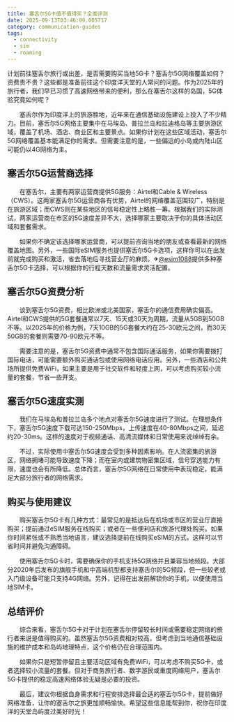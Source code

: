 ```yaml
---
title: 塞舌尔5G卡值不值得买？全面评测
date: 2025-09-13T03:46:09.085717
category: communication-guides
tags:
  - connectivity
  - sim
  - roaming
---
```


计划前往塞舌尔旅行或出差，是否需要购买当地5G卡？塞舌尔5G网络覆盖如何？资费贵不贵？这些都是准备前往这个印度洋天堂的人常问的问题。作为2025年的旅行者，我们早已习惯了高速网络带来的便利，那么在塞舌尔这样的岛国，5G体验究竟如何呢？

　　塞舌尔作为印度洋上的旅游胜地，近年来在通信基础设施建设上投入了不少精力。目前，塞舌尔5G网络主要集中在马埃岛、普拉兰岛和拉迪格岛等主要旅游区域，覆盖了机场、酒店、商业区和主要景点。如果你计划在这些区域活动，塞舌尔5G网络覆盖基本能满足你的需求。但需要注意的是，一些偏远的小岛或内陆山区可能仍以4G网络为主。

## 塞舌尔5G运营商选择

　　在塞舌尔，主要有两家运营商提供5G服务：Airtel和Cable & Wireless（CWS）。这两家塞舌尔5G运营商各有优势，Airtel的网络覆盖范围较广，特别是在旅游区域；而CWS则在某些地区的信号稳定性上略胜一筹。根据我们的实际测试，两家运营商在市区的5G速度差异不大，选择哪家主要取决于你的具体活动区域和套餐需求。

　　如果你不确定该选择哪家运营商，可以提前咨询当地的朋友或查看最新的网络覆盖地图。另外，一些国际eSIM服务也提供塞舌尔5G卡选项，这样你可以在出发前就完成购买和激活，省去落地后寻找营业厅的麻烦。✈[@esim1088](https://t.me/s/esim1088)提供多种塞舌尔5G卡选择，可以根据你的行程天数和流量需求灵活配置。

## 塞舌尔5G资费分析

　　谈到塞舌尔5G资费，相比欧洲或北美国家，塞舌尔的通信费用确实偏高。Airtel和CWS提供的5G套餐通常以7天、15天或30天为周期，流量从5GB到50GB不等。以2025年的价格为例，7天10GB的5G套餐大约在25-30欧元之间，而30天50GB的套餐则需要70-90欧元不等。

　　需要注意的是，塞舌尔5G资费中通常不包含国际通话服务，如果你需要拨打国际电话，可能需要额外购买通话包或使用网络电话应用。另外，一些酒店和公共场所提供免费WiFi，如果主要是用于社交软件和轻度上网，可以考虑购买较小流量的套餐，节省一些开支。

## 塞舌尔5G速度实测

　　我们在马埃岛和普拉兰岛多个地点对塞舌尔5G速度进行了测试。在理想条件下，塞舌尔5G速度下载可达150-250Mbps，上传速度在40-80Mbps之间，延迟约20-30ms。这样的速度对于视频通话、高清流媒体和日常使用来说绰绰有余。

　　不过，实际使用中塞舌尔5G速度会受到多种因素影响。在人流密集的旅游区，网络拥堵可能导致速度下降；而在室内或建筑物密集区域，信号穿透能力有限，速度也会有所降低。总体而言，塞舌尔5G网络在日常使用中表现稳定，能满足大部分旅行者的网络需求。

## 购买与使用建议

　　购买塞舌尔5G卡有几种方式：最常见的是抵达后在机场或市区的营业厅直接购买；提前通过eSIM服务在线购买；或者在一些便利店和旅游代理处购买。如果你时间紧张或不熟悉当地语言，建议选择提前在线购买eSIM的方式，这样可以节省时间并避免沟通障碍。

　　使用塞舌尔5G卡时，需要确保你的手机支持5G网络并且兼容当地频段。大部分2020年后发布的旗舰手机和中高端机型都支持塞舌尔的5G频段，但一些较老或入门级设备可能只支持4G网络。另外，记得在出发前解锁你的手机，以便使用当地SIM卡。

## 总结评价

　　综合来看，塞舌尔5G卡对于计划在塞舌尔停留较长时间或需要稳定网络的旅行者来说是值得购买的。虽然塞舌尔5G资费相对较高，但考虑到当地通信基础设施的维护成本和岛屿地理特点，这个价格仍在合理范围内。

　　如果你只是短暂停留且主要活动区域有免费WiFi，可以考虑不购买5G卡，或者选择较小流量的套餐。但对于商务旅行者、数字游民或重度网络用户，塞舌尔5G卡提供的稳定高速网络体验无疑是必要的投资。

　　最后，建议你根据自身需求和行程安排选择最合适的塞舌尔5G卡，提前做好网络准备，让你的塞舌尔之旅更加顺畅愉快。希望这些信息能帮到你，祝你在印度洋的天堂岛屿度过美好时光！